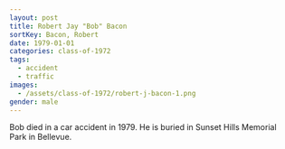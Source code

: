 ```yaml
---
layout: post
title: Robert Jay "Bob" Bacon
sortKey: Bacon, Robert
date: 1979-01-01
categories: class-of-1972
tags:
  - accident
  - traffic
images:
  - /assets/class-of-1972/robert-j-bacon-1.png
gender: male
---
```

Bob died in a car accident in 1979. He is buried in Sunset Hills Memorial Park in Bellevue.
